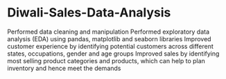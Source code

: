 # Diwali-Sales-Data-Analysis
Performed data cleaning and manipulation
Performed exploratory data analysis (EDA) using pandas, matplotlib and seaborn libraries 
Improved customer experience by identifying potential customers across different states, occupations, gender and age groups
Improved sales by identifying most selling product categories and products, which can help to plan inventory and hence meet the demands
